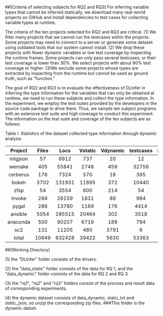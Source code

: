 ##[Criteria of selecting subjects for RQ2 and RQ3]
For inferring variable types that cannot be inferred statically, we download many real-world projects on GitHub and install dependencies to test cases for collecting variable types at runtime.

The criteria of the ten projects selected for RQ2 and RQ3 are critical. 
(1) We filter many projects that we cannot run the testcases within the projects. Some projects may need to connect to a server or generate some dataset using outdated tools that our system cannot install. 
(2) We drop these projects with fewer dynamic variables or low test coverage by inspecting the runtime frames. Some projects can only pass several testcases, or their test coverage is lower than 30%. We select projects with about 80% test coverage or higher. 
(3)We exclude some projects whose types are extracted by inspecting from the runtime but cannot be used as ground truth, such as ”function.” 

The goal of RQ2 and RQ3 is to evaluate the effectiveness of
DLInfer in inferring the type information for the variables that can only be obtained at runtime, we need to run these subjects and collect the type information. In the experiment, we employ the test suites provided by the developers in the source code package to drive them. Thus, we sample ten subject programs with an extensive test suite and high coverage to conduct this experiment. The information on the test suite and coverage of the ten subjects are as follows:

Table I. Statistics of the dataset collected type information through dynamic analysis

  | Project | Files | Locs | Vstatic | Vdynamic | testcases | Passed | Perc | Cov |
  |:-------:|:-----:|:----:|:-------:|:--------:|:---------:|:------:|:----:|:---:|
  |mtgjson | 57   |6912  | 737  | 20   | 12   |12    |100.00%| 52%|
  |wemake  | 405  |55841 | 2748 | 459  | 32756| 32679|99.76% | 99%|
  |cerberus| 176  |7324  | 570  | 18   | 395  | 395  |100.00%| 95%|
  |bokeh   | 3702 |131931| 11895| 372  | 10440| 9423 |90.26% | 86%|
  |zfsp    | 54   |3554  | 600  | 214  | 54   | 48   |88.89% | 87%|
  |invoke  | 284  |26159 | 1831 | 89   | 984  | 860  |87.40% | 94%|
  |pygal   | 286  |13780 | 1169 | 176  | 4414 | 4414 |100.00%| 89%|
  |ansible | 5054 |285515| 20464| 302  | 3518 | 2488 |70.72% | 55%|
  |anaconda| 500  |90207 | 6719 | 189  | 784  | 716  |91.33% | 58%|
  |sc2     | 131  |11205 | 480  | 3791 | 6    | 6    |100.00%| 72%|
  |total   | 10649|632428| 39422| 5630 | 53363| 51041|92.84% |79% |



##[Working Directory]

(1) the "DLInfer" folder consists of the drivers.

(2) the "data_static" folder consists of the data for RQ 1, and the "data_dynamic" folder consists of the data for RQ 2 and RQ 3.

(3) the "rq1", "rq2" and "rq3" folders consist of the process and result data of corresponding experiments.

(4) the dynamic dataset consists of data_dynamic, static_txt and static_json, so unzip the corresponding zip files.
###This folder is the dynamic datset.
